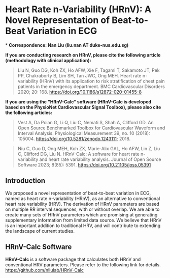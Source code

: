 # Heart Rate n-Variability (HRnV): A Novel Representation of Beat-to-Beat Variation in ECG

\* **Correspondence: Nan Liu (liu.nan AT duke-nus.edu.sg)**

**If you are conducting research on HRnV, please cite the following article (methodology with clinical application):**
> Liu N, Guo DG, Koh ZX, Ho AFW, Xie F, Tagami T, Sakamoto JT, Pek PP, Chakraborty B, Lim SH, Tan JWC, Ong MEH. Heart rate n-variability (HRnV) with its application to risk stratification of chest pain patients in the emergency department. BMC Cardiovascular Disorders 2020; 20: 168. https://doi.org/10.1186/s12872-020-01455-8

**If you are using the "HRnV-Calc" software (HRnV-Calc is developed based on the PhysioNet Cardiovascular Signal Toolbox), please also cite the following articles:**
> Vest A, Da Poian G, Li Q, Liu C, Nemati S, Shah A, Clifford GD. An Open Source Benchmarked Toolbox for Cardiovascular Waveform and Interval Analysis. Physiological Measurement 39, no. 10 (2018): 105004. https://doi.org/10.5281/zenodo.1243111; 2018.

> Niu C, Guo D, Ong MEH, Koh ZX, Marie-Alix GAL, Ho AFW, Lin Z, Liu C, Clifford DG, Liu N. HRnV-Calc: A software for heart rate n-variability and heart rate variability analysis. Journal of Open Source Software 2023; 8(85): 5391. https://doi.org/10.21105/joss.05391

## Introduction
We proposed a novel representation of beat-to-beat variation in ECG, named as heart rate n-variability (HRnV), as an alternative to conventional heart rate variability (HRV). The derivation of HRnV parameters are based on multiple RR interval sequences, with or without overlap. We are able to create many sets of HRnV parameters which are promising at generating supplementary information from limited data source. We believe that HRnV is an important addition to traditional HRV, and will contribute to extending the landscape of current studies.

## HRnV-Calc Software
**HRnV-Calc** is a software package that calculates both HRnV and conventional HRV parameters. Please refer to the following link for details.
https://github.com/nliulab/HRnV-Calc
